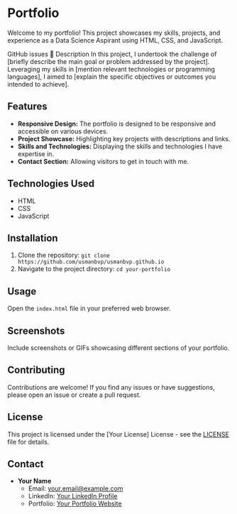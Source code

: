 # Portfolio

Welcome to my portfolio! This project showcases my skills, projects, and experience as a Data Science Aspirant using HTML, CSS, and JavaScript.

GitHub issues
📝 Description
In this project, I undertook the challenge of [briefly describe the main goal or problem addressed by the project]. Leveraging my skills in [mention relevant technologies or programming languages], I aimed to [explain the specific objectives or outcomes you intended to achieve].
## Features
- **Responsive Design:** The portfolio is designed to be responsive and accessible on various devices.
- **Project Showcase:** Highlighting key projects with descriptions and links.
- **Skills and Technologies:** Displaying the skills and technologies I have expertise in.
- **Contact Section:** Allowing visitors to get in touch with me.

## Technologies Used
- HTML
- CSS
- JavaScript

## Installation
1. Clone the repository: `git clone https://github.com/usmanbvp/usmanbvp.github.io`
2. Navigate to the project directory: `cd your-portfolio`

## Usage
Open the `index.html` file in your preferred web browser.

## Screenshots
Include screenshots or GIFs showcasing different sections of your portfolio.

## Contributing
Contributions are welcome! If you find any issues or have suggestions, please open an issue or create a pull request.

## License
This project is licensed under the [Your License] License - see the [LICENSE](LICENSE) file for details.

## Contact
- **Your Name**
  - Email: your.email@example.com
  - LinkedIn: [Your LinkedIn Profile](https://www.linkedin.com/in/your-linkedin/)
  - Portfolio: [Your Portfolio Website](https://www.your-portfolio.com/)
